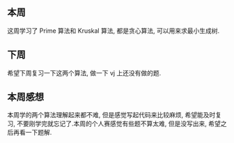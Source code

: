 ## 本周

这周学习了 Prime 算法和 Kruskal 算法, 都是贪心算法, 可以用来求最小生成树. 

## 下周

希望下周复习一下这两个算法, 做一下 vj 上还没有做的题.

## 本周感想

本周学的两个算法理解起来都不难, 但是感觉写起代码来比较麻烦, 希望能及时复习, 不要刚学完就忘记了.本周的个人赛感觉有些题不算太难, 但是没写出来, 希望之后再看一下题解. 